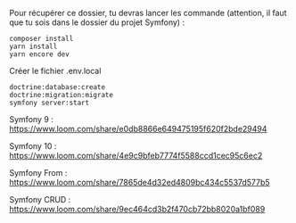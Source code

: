 Pour récupérer ce dossier, tu devras lancer les commande (attention, il faut que tu sois dans le dossier du projet Symfony) :

    composer install
    yarn install
    yarn encore dev
    
Créer le fichier .env.local

    doctrine:database:create
    doctrine:migration:migrate
    symfony server:start 


Symfony 9 : https://www.loom.com/share/e0db8866e649475195f620f2bde29494


Symfony 10 : https://www.loom.com/share/4e9c9bfeb7774f5588ccd1cec95c6ec2


Symfony From : https://www.loom.com/share/7865de4d32ed4809bc434c5537d577b5

Symfony CRUD : https://www.loom.com/share/9ec464cd3b2f470cb72bb8020a1bf089